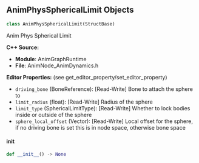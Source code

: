 ## AnimPhysSphericalLimit Objects

```python
class AnimPhysSphericalLimit(StructBase)
```

Anim Phys Spherical Limit

**C++ Source:**

- **Module**: AnimGraphRuntime
- **File**: AnimNode_AnimDynamics.h

**Editor Properties:** (see get_editor_property/set_editor_property)

- ``driving_bone`` (BoneReference):  [Read-Write] Bone to attach the sphere to
- ``limit_radius`` (float):  [Read-Write] Radius of the sphere
- ``limit_type`` (SphericalLimitType):  [Read-Write] Whether to lock bodies inside or outside of the sphere
- ``sphere_local_offset`` (Vector):  [Read-Write] Local offset for the sphere, if no driving bone is set this is in node space, otherwise bone space

<a id="unreal.AnimPhysSphericalLimit.__init__"></a>

#### __init__

```python
def __init__() -> None
```

<a id="unreal.AnimPhysPlanarLimit"></a>